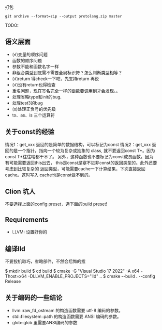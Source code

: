 打包

```
git archive --format=zip --output protolang.zip master
```

TODO:

## 语义层面

- (√)变量的顺序问题
- 函数的顺序问题
- 参数不能和函数名字一样
- 非组合类型到底需不需要全局标识符？怎么判断类型相等？
- (√)return 得check一下吧，先支持return 再说
- (√)没有return也得检查
- 重名问题，现在签名完全一样的函数要调用到才会发现。。
- 处理省略type和init的bug.
- 处理test3的bug
- (x)处理正负号的优先级
- to、as、is 三个运算符 

## 关于const的经验

情况1：get_xxx 返回的是简单的数据结构，可以标记为const
情况2：get_xxx 返回的是一个指针，指向一个较为复杂或抽象的 class,
就不要返回const T*。因为const T*往往啥都干不了。
另外，这种函数也不要标记为const成员函数。因为有可能需要返回this出去，
this是const是塞不进非const的返回类型的。此外还要考虑到比较复杂的
返回类型，可能需要cache一下计算结果，下次直接返回cache。这时写入
cache也是const做不到的。

## Clion 坑人

不要选择上面的config preset，选下面的build preset!

## Requirements

- LLVM: 设置好你的

## 编译lld

不要投机取巧，省略部件，不然会后悔的捏

$ mkdir build
$ cd build
$ cmake -G "Visual Studio 17 2022" -A x64 -Thost=x64 -DLLVM_ENABLE_PROJECTS="lld" ..
$ cmake --build . --config Release

## 关于编码的一些结论

- llvm::raw_fd_ostream 的构造函数需要 utf-8 编码的参数。
- std::filesystem::path 的构造函数需要 ANSI 编码的参数。
- glob::glob 里需要ANSI编码的参数

